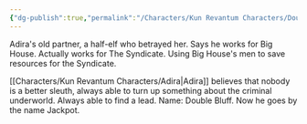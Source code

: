 ```yaml
---
{"dg-publish":true,"permalink":"/Characters/Kun Revantum Characters/Double Bluff - Jackpot/"}
---
```


Adira's old partner, a half-elf who betrayed her. Says he works for Big House. Actually works for The Syndicate. Using Big House's men to save resources for the Syndicate. 

[[Characters/Kun Revantum Characters/Adira\|Adira]] believes that nobody is a better sleuth, always able to turn up something about the criminal underworld. Always able to find a lead. Name: Double Bluff. Now he goes by the name Jackpot.